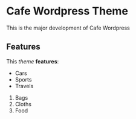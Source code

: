 # Cafe Wordpress Theme
This is the major development of Cafe Wordpress

## Features
This *theme* **features**:

- Cars
- Sports
- Travels

1. Bags
1. Cloths
1. Food

